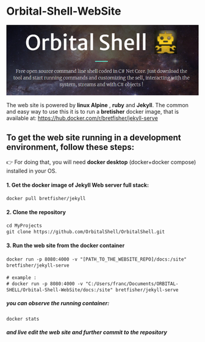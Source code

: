 # Orbital-Shell-WebSite

![orbsh](assets/orbsh-web.png)

The web site is powered by **linux Alpine** , **ruby** and **Jekyll**. The common and easy way to use this it is to run a **bretisher** docker image, that is available at:
https://hub.docker.com/r/bretfisher/jekyll-serve


## To get the web site running in a development environment, follow these steps:

👉 For doing that, you will need **docker desktop** (docker+docker compose) installed in your OS.

#### 1. Get the docker image of Jekyll Web server full stack:

```shell
docker pull bretfisher/jekyll
```

#### 2. Clone the repository

```shell
cd MyProjects
git clone https://github.com/OrbitalShell/OrbitalShell.git
```

#### 3. Run the web site from the docker container

```shell
docker run -p 8080:4000 -v "[PATH_TO_THE_WEBSITE_REPO]/docs:/site" bretfisher/jekyll-serve

# example :
# docker run -p 8080:4000 -v "C:/Users/franc/Documents/ORBITAL-SHELL/Orbital-Shell-WebSite/docs:/site" bretfisher/jekyll-serve
```
##### you can observe the running container:

```shell
docker stats
```
##### and live edit the web site and further commit to the repository

